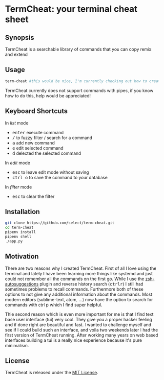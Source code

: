 # TermCheat: your terminal cheat sheet

## Synopsis

TermCheat is a searchable library of commands that you can copy remix and extend 

## Usage

```bash
term-cheat #this would be nice, I'm currently checking out how to create a snap package
```

TermCheat currently does not support commands with pipes, if you know how to do this, help would be appreciated!

## Keyboard Shortcuts

In *list* mode
- <kbd>enter</kbd> execute command
- <kbd>/</kbd> to fuzzy filter / search for a command 
- <kbd>a</kbd> add new command
- <kbd>e</kbd> edit selected command
- <kbd>d</kbd> delected the selected command


In *edit* mode
- <kbd>esc</kbd> to leave edit mode without saving
- <kbd>ctrl o</kbd> to save the command to your database

In *filter* mode
- <kbd>esc</kbd> to clear the filter

## Installation

```bash
git clone https://github.com/select/term-cheat.git
cd term-cheat
pipenv install
pipenv shell
./app.py
```

## Motivation

There are two reasons why I created TermCheat. First of all I love using the terminal and lately I have been learning more things like systemd and just could not remember all the commands on the first go. While I use the [zsh-autosuggestions](https://github.com/zsh-users/zsh-autosuggestions) plugin and reverse history search (<kbd>ctrl</kbd><kbd>r</kbd>) I still had sometimes problems to recall commands. Furthermore both of these options to not give any additional information about the commands. Most modern editors (sublime-text, atom, ...) now have the option to search for commands with ctrl p which I find super helpful. 

Thie second reason which is even more important for me is that I find text base user interface (tui) very cool. They give you a proper hacker feeling and if done right are beautiful and fast. I wanted to challenge myself and see if I could build such an interface, and voila two weekends later I had the first version of TermCheat running. After working many years on web based interfaces building a tui is a really nice experience because it's pure minimalism.

## License

TermCheat is released under the [MIT License](http://termcheat.mit-license.org/).
